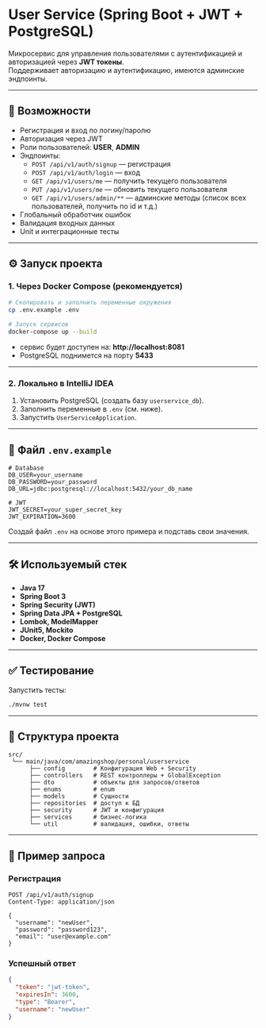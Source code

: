 # User Service (Spring Boot + JWT + PostgreSQL)

Микросервис для управления пользователями с аутентификацией и авторизацией через **JWT токены**.  
Поддерживает авторизацию и аутентификацию, имеются админские эндпоинты.

---

## 🚀 Возможности

- Регистрация и вход по логину/паролю
- Авторизация через JWT
- Роли пользователей: **USER**, **ADMIN**
- Эндпоинты:
  - `POST /api/v1/auth/signup` — регистрация
  - `POST /api/v1/auth/login` — вход
  - `GET /api/v1/users/me` — получить текущего пользователя
  - `PUT /api/v1/users/me` — обновить текущего пользователя
  - `GET /api/v1/users/admin/**` — админские методы (список всех пользователей, получить по id и т.д.)
- Глобальный обработчик ошибок
- Валидация входных данных
- Unit и интеграционные тесты

---

## ⚙️ Запуск проекта

### 1. Через Docker Compose (рекомендуется)
```bash
# Скопировать и заполнить переменные окружения
cp .env.example .env

# Запуск сервисов
docker-compose up --build
```

- сервис будет доступен на: **http://localhost:8081**  
- PostgreSQL поднимется на порту **5433**

---

### 2. Локально в IntelliJ IDEA
1. Установить PostgreSQL (создать базу `userservice_db`).  
2. Заполнить переменные в `.env` (см. ниже).  
3. Запустить `UserServiceApplication`.  

---

## 🔑 Файл `.env.example`

```env
# Database
DB_USER=your_username
DB_PASSWORD=your_password
DB_URL=jdbc:postgresql://localhost:5432/your_db_name

# JWT
JWT_SECRET=your_super_secret_key
JWT_EXPIRATION=3600
```

Создай файл `.env` на основе этого примера и подставь свои значения.

---

## 🛠️ Используемый стек
- **Java 17**
- **Spring Boot 3**
- **Spring Security (JWT)**
- **Spring Data JPA + PostgreSQL**
- **Lombok, ModelMapper**
- **JUnit5, Mockito**
- **Docker, Docker Compose**

---

## ✅ Тестирование
Запустить тесты:
```bash
./mvnw test
```

---

## 📂 Структура проекта
```
src/
 └── main/java/com/amazingshop/personal/userservice
      ├── config        # Конфигурация Web + Security 
      ├── controllers   # REST контроллеры + GlobalException
      ├── dto           # объекты для запросов/ответов
      ├── enums         # enum
      ├── models        # Сущности
      ├── repositories  # доступ к БД
      ├── security      # JWT и конфигурация
      ├── services      # бизнес-логика
      └── util          # валидация, ошибки, ответы
```

---

## 🔑 Пример запроса

### Регистрация
```http
POST /api/v1/auth/signup
Content-Type: application/json

{
  "username": "newUser",
  "password": "password123",
  "email": "user@example.com"
}
```

### Успешный ответ
```json
{
  "token": "jwt-token",
  "expiresIn": 3600,
  "type": "Bearer",
  "username": "newUser"
}
```
